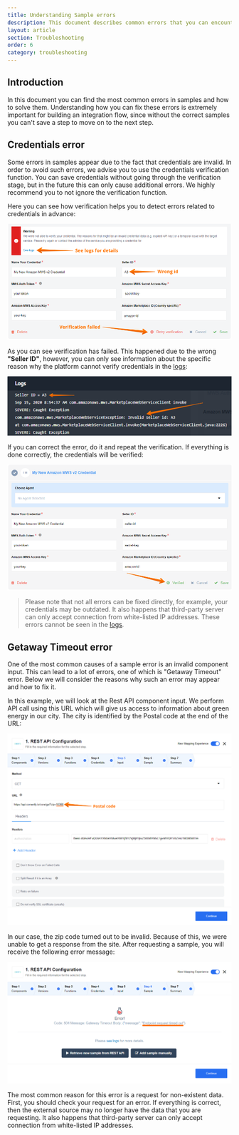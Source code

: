 ```yaml
---
title: Understanding Sample errors
description: This document describes common errors that you can encounter and the ways to solve them.
layout: article
section: Troubleshooting
order: 6
category: troubleshooting
---
```


## Introduction

In this document you can find the most common errors in samples and how to solve them. Understanding how you can fix these errors is extremely important for building an integration flow, since without the correct samples you can't save a step to move on to the next step.

## Credentials error

Some errors in samples appear due to the fact that credentials are invalid. In order to avoid such errors, we advise you to use the credentials verification function. You can save credentials without going through the verification stage, but in the future this can only cause additional errors. We highly recommend you to not ignore the verification function.

Here you can see how verification helps you to detect errors related to credentials in advance:

![Verification failed](/assets/img/integrator-guide/sample-errors/verification-failed.png)

As you can see verification has failed. This happened due to the wrong **"Seller ID"**, however, you can only see information about the specific reason why the platform cannot verify credentials in the [logs](/getting-started/logs-page):

![Invalid Seller ID](/assets/img/integrator-guide/sample-errors/invalid-seller-id.png)

If you can correct the error, do it and repeat the verification. If everything is done correctly, the credentials will be verified:

![Verified credentials](/assets/img/integrator-guide/sample-errors/verified-credentials.png)

> Please note that not all errors can be fixed directly, for example, your credentials may be outdated. It also happens that third-party server can only accept connection from white-listed IP addresses. These errors cannot be seen in the [logs](/getting-started/logs-page).

## Getaway Timeout error

One of the most common causes of a sample error is an invalid component input. This can lead to a lot of errors, one of which is "Getaway Timeout" error. Below we will consider the reasons why such an error may appear and how to fix it.

In this example, we will look at the Rest API component input. We perform API call using this URL which will give us access to information about green energy in our city. The city is identified by the Postal code at the end of the URL:

![Rest api input](/assets/img/integrator-guide/sample-errors/postal-code.png)

In our case, the zip code turned out to be invalid. Because of this, we were unable to get a response from the site. After requesting a sample, you will receive the following error message:

![Rest api sample error](/assets/img/integrator-guide/sample-errors/rest-api-sample-error.png)

The most common reason for this error is a request for non-existent data. First, you should check your request for an error. If everything is correct, then the external source may no longer have the data that you are requesting. It also happens that third-party server can only accept connection from white-listed IP addresses.

